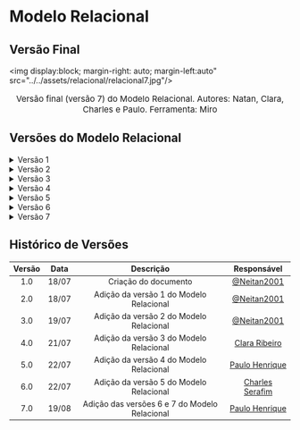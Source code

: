 # Modelo Relacional

## Versão Final

<img display:block; margin-right: auto; margin-left:auto" src="../../assets/relacional/relacional7.jpg"/>

<p style="text-align:center; font-size:15px">Versão final (versão 7) do Modelo Relacional. Autores: Natan, Clara, Charles e Paulo. Ferramenta: Miro</p>

## Versões do Modelo Relacional

<details><summary>Versão 1</summary>

<img display:block; margin-right: auto; margin-left:auto" src="../../assets/relacional/relacional1.jpg"/>

<p style="text-align:center; font-size:15px">Versão 1 do Modelo Relacional. Autores: Natan. Ferramenta: Miro</p>

</details>

<details><summary>Versão 2</summary>

<img display:block; margin-right: auto; margin-left:auto" src="../../assets/relacional/relacional2.jpg"/>

<p style="text-align:center; font-size:15px">Versão 2 do Modelo Relacional. Autores: Natan. Ferramenta: Miro</p>

</details>

<details><summary>Versão 3</summary>

<img display:block; margin-right: auto; margin-left:auto" src="../../assets/relacional/relacional3.jpg"/>

<p style="text-align:center; font-size:15px">Versão 3 do Modelo Relacional. Autores: Clara Marcelino. Ferramenta: Miro</p>

</details>

<details><summary>Versão 4</summary>

<img display:block; margin-right: auto; margin-left:auto" src="../../assets/relacional/relacional4.jpg"/>

<p style="text-align:center; font-size:15px">Versão 4 do Modelo Relacional. Autores: Paulo. Ferramenta: Miro</p>

</details>

<details><summary>Versão 5</summary>

<img display:block; margin-right: auto; margin-left:auto" src="../../assets/relacional/relacional5.jpg"/>

<p style="text-align:center; font-size:15px">Versão 5 do Modelo Relacional. Autores: Charles. Ferramenta: Miro</p>

</details>

<details><summary>Versão 6</summary>

<img display:block; margin-right: auto; margin-left:auto" src="../../assets/relacional/relacional6.jpg"/>

<p style="text-align:center; font-size:15px">Versão 6 do Modelo Relacional. Autores: Charles, Paulo, Clara, Natan . Ferramenta: Miro</p>

</details>

<details><summary>Versão 7</summary>

<img display:block; margin-right: auto; margin-left:auto" src="../../assets/relacional/relacional7.jpg"/>

<p style="text-align:center; font-size:15px">Versão 7 do Modelo Relacional. Autores: Charles, Paulo, Clara, Natan . Ferramenta: Miro</p>

</details>

## Histórico de Versões

| Versão | Data  |                   Descrição                   |                      Responsável                      |
| :----: | :---: | :-------------------------------------------: | :---------------------------------------------------: |
|  1.0   | 18/07 |             Criação do documento              |     [@Neitan2001](https://github.com/Neitan2001)      |
|  2.0   | 18/07 |    Adição da versão 1 do Modelo Relacional    |     [@Neitan2001](https://github.com/Neitan2001)      |
|  3.0   | 19/07 |    Adição da versão 2 do Modelo Relacional    |     [@Neitan2001](https://github.com/Neitan2001)      |
|  4.0   | 21/07 |    Adição da versão 3 do Modelo Relacional    |   [Clara Ribeiro](https://github.com/clara-ribeiro)   |
|  5.0   | 22/07 |    Adição da versão 4 do Modelo Relacional    |    [Paulo Henrique](https://github.com/owhenrique)    |
|  6.0   | 22/07 |    Adição da versão 5 do Modelo Relacional    | [Charles Serafim](https://github.com/charles-serafim) |
|  7.0   | 19/08 | Adição das versões 6 e 7 do Modelo Relacional |    [Paulo Henrique](https://github.com/owhenrique)    |
